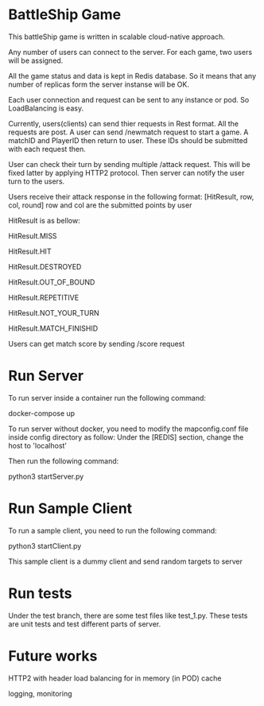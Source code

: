 # BattleShip Game
This battleShip game is written in scalable cloud-native approach.

Any number of users can connect to the server. For each game, two users will be assigned.

All the game status and data is kept in Redis database. So it means that any number of replicas form the server instanse will be OK.

Each user connection and request can be sent to any instance or pod. So LoadBalancing is easy.

Currently, users(clients) can send thier requests in Rest format.
All the requests are post.
A user can send /newmatch request to start a game. A matchID and PlayerID then return to user. These IDs should be submitted with each request then.

User can check their turn by sending multiple /attack request. This will be fixed latter by applying HTTP2 protocol. Then server can notify the user turn to the users.

Users receive their attack response in the following format:
[HitResult, row, col, round]
row and col are the submitted points by user

HitResult is as bellow:

HitResult.MISS

HitResult.HIT

HitResult.DESTROYED

HitResult.OUT_OF_BOUND

HitResult.REPETITIVE

HitResult.NOT_YOUR_TURN

HitResult.MATCH_FINISHID

Users can get match score by sending /score request

# Run Server
To run server inside a container run the following command:

docker-compose up

To run server without docker, you need to modify the mapconfig.conf file inside config directory as follow:
Under the [REDIS] section, change the host to 'localhost'

Then run the following command:

python3 startServer.py

# Run Sample Client
To run a sample client, you need to run the following command:

python3 startClient.py

This sample client is a dummy client and send random targets to server

# Run tests
Under the test branch, there are some test files like test_1.py.
These tests are unit tests and test different parts of server.

# Future works
HTTP2 with header load balancing for in memory (in POD) cache

logging, monitoring




